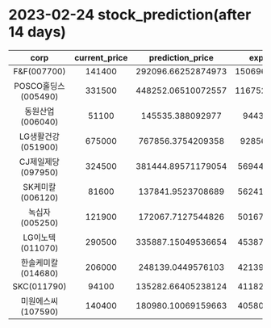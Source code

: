 # 2023-02-24 stock_prediction(after 14 days)

|   corp   |   current_price   |   prediction_price   |   expected_profit   |
|:--------:|:-----------------:|:--------------------:|:-------------------:|
|F&F(007700)|141400|292096.66252874973|150696.66252874973|
|POSCO홀딩스(005490)|331500|448252.06510072557|116752.06510072557|
|동원산업(006040)|51100|145535.388092977|94435.388092977|
|LG생활건강(051900)|675000|767856.3754209358|92856.3754209358|
|CJ제일제당(097950)|324500|381444.89571179054|56944.89571179054|
|SK케미칼(006120)|81600|137841.9523708689|56241.95237086891|
|녹십자(005250)|121900|172067.7127544826|50167.71275448261|
|LG이노텍(011070)|290500|335887.15049536654|45387.15049536654|
|한솔케미칼(014680)|206000|248139.0449576103|42139.04495761031|
|SKC(011790)|94100|135282.66405238124|41182.66405238124|
|미원에스씨(107590)|140400|180980.10069159663|40580.10069159663|
